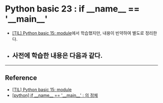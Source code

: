 # Python basic 23 : if \_\_name\_\_ == '\_\_main\_\_'

- [[TIL] Python basic 15: module](https://jeha00.github.io/post/python_basic/python_basic_15/)에서 학습했지만, 내용이 빈약하여 별도로 정리한다.

- ## 사전에 학습한 내용은 다음과 같다.

---

## Reference

- [[TIL] Python basic 15: module](https://jeha00.github.io/post/python_basic/python_basic_15/)
- [[python] if \_\_name\_\_ == '\_\_main\_\_' : 의 정체](https://youngminieo1005.tistory.com/82)
